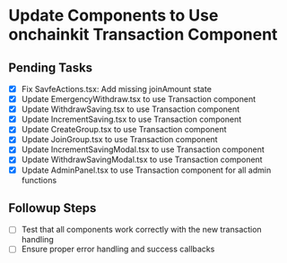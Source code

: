 # Update Components to Use onchainkit Transaction Component

## Pending Tasks
- [x] Fix SavfeActions.tsx: Add missing joinAmount state
- [x] Update EmergencyWithdraw.tsx to use Transaction component
- [x] Update WithdrawSaving.tsx to use Transaction component
- [x] Update IncrementSaving.tsx to use Transaction component
- [x] Update CreateGroup.tsx to use Transaction component
- [x] Update JoinGroup.tsx to use Transaction component
- [x] Update IncrementSavingModal.tsx to use Transaction component
- [x] Update WithdrawSavingModal.tsx to use Transaction component
- [x] Update AdminPanel.tsx to use Transaction component for all admin functions

## Followup Steps
- [ ] Test that all components work correctly with the new transaction handling
- [ ] Ensure proper error handling and success callbacks